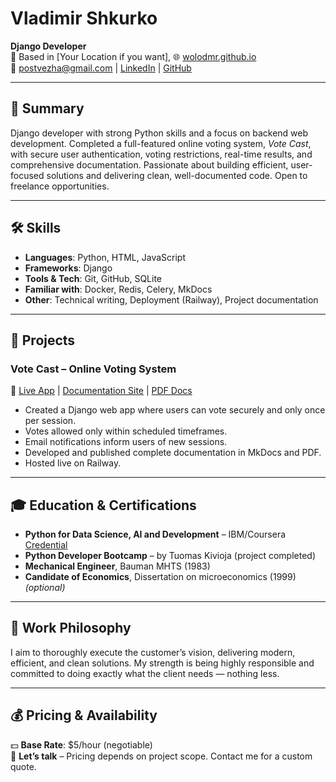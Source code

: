 # Vladimir Shkurko
**Django Developer**  
📍 Based in [Your Location if you want], 🌐 [wolodmr.github.io](https://wolodmr.github.io)  
📧 postvezha@gmail.com | [LinkedIn](https://www.linkedin.com/in/vladimir-shkurko-07962333a) | [GitHub](https://github.com/Wolodmr)

---

## 🧠 Summary

Django developer with strong Python skills and a focus on backend web development. Completed a full-featured online voting system, _Vote Cast_, with secure user authentication, voting restrictions, real-time results, and comprehensive documentation. Passionate about building efficient, user-focused solutions and delivering clean, well-documented code. Open to freelance opportunities.

---

## 🛠️ Skills

- **Languages**: Python, HTML, JavaScript  
- **Frameworks**: Django  
- **Tools & Tech**: Git, GitHub, SQLite  
- **Familiar with**: Docker, Redis, Celery, MkDocs  
- **Other**: Technical writing, Deployment (Railway), Project documentation

---

## 💼 Projects

### Vote Cast – Online Voting System  
🔗 [Live App](https://vote-cast.up.railway.app) | [Documentation Site](https://Wolodmr.github.io/vote_cast) | [PDF Docs](https://github.com/Wolodmr/vote_cast/tree/main/output)

- Created a Django web app where users can vote securely and only once per session.
- Votes allowed only within scheduled timeframes.
- Email notifications inform users of new sessions.
- Developed and published complete documentation in MkDocs and PDF.
- Hosted live on Railway.

---

## 🎓 Education & Certifications

- **Python for Data Science, AI and Development** – IBM/Coursera  
  [Credential](https://coursera.org/share/0886c7b6d0cbcf9597146647e5e74056)  
- **Python Developer Bootcamp** – by Tuomas Kivioja (project completed)  
- **Mechanical Engineer**, Bauman MHTS (1983)  
- **Candidate of Economics**, Dissertation on microeconomics (1999) *(optional)*

---

## 💬 Work Philosophy

I aim to thoroughly execute the customer’s vision, delivering modern, efficient, and clean solutions. My strength is being highly responsible and committed to doing exactly what the client needs — nothing less.

---

## 💰 Pricing & Availability

💵 **Base Rate**: $5/hour (negotiable)  
📩 **Let’s talk** – Pricing depends on project scope. Contact me for a custom quote.
